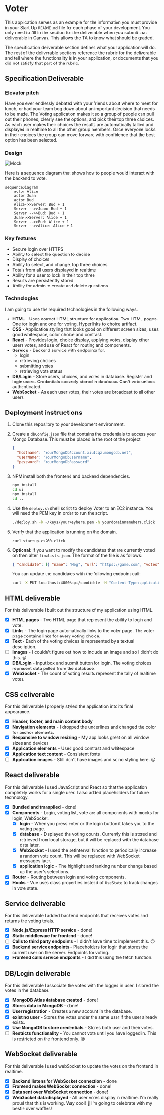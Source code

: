 # Voter

This application serves as an example for the information you must provide in your Start Up `README.md` file for each phase of your development. You only need to fill in the section for the deliverable when you submit that deliverable in Canvas. This allows the TA to know what should be graded.

The specification deliverable section defines what your application will do. The rest of the deliverable sections reference the rubric for the deliverable and tell where the functionality is in your application, or documents that you did not satisfy that part of the rubric.

## Specification Deliverable

### Elevator pitch

Have you ever endlessly debated with your friends about where to meet for lunch, or had your team bog down about an important decision that needs to be made. The Voting application makes it so a group of people can pull out their phones, clearly see the options, and pick their top three choices. As each user makes their choices the results are automatically tallied and displayed in realtime to all the other group members. Once everyone locks in their choices the group can move forward with confidence that the best option has been selected.

### Design

![Mock](voterMockUI.jpg)

Here is a sequence diagram that shows how to people would interact with the backend to vote.

```mermaid
sequenceDiagram
    actor Alice
    actor Juan
    actor Bud
    Alice->>Server: Bud + 1
    Server -->>Juan: Bud + 1
    Server -->>Bud: Bud + 1
    Juan->>Server: Alice + 1
    Server -->>Bud: Alice + 1
    Server -->>Alice: Alice + 1
```

### Key features

- Secure login over HTTPS
- Ability to select the question to decide
- Display of choices
- Ability to select, and change, top three choices
- Totals from all users displayed in realtime
- Ability for a user to lock in their top three
- Results are persistently stored
- Ability for admin to create and delete questions

### Technologies

I am going to use the required technologies in the following ways.

- **HTML** - Uses correct HTML structure for application. Two HTML pages. One for login and one for voting. Hyperlinks to choice artifact.
- **CSS** - Application styling that looks good on different screen sizes, uses good whitespace, color choice and contrast.
- **React** - Provides login, choice display, applying votes, display other users votes, and use of React for routing and components.
- **Service** - Backend service with endpoints for:
  - login
  - retrieving choices
  - submitting votes
  - retrieving vote status
- **DB/Login** - Store users, choices, and votes in database. Register and login users. Credentials securely stored in database. Can't vote unless authenticated.
- **WebSocket** - As each user votes, their votes are broadcast to all other users.

## Deployment instructions

1. Clone this repository to your development environment.
1. Create a `dbConfig.json` file that contains the credentials to access your Mongo Database. This must be placed in the root of the project.

   ```json
   {
     "hostname": "YourMongoDbAccount.xiu1cqz.mongodb.net",
     "userName": "YourMongoDbUsername",
     "password": "YourMongoDbPassword"
   }
   ```

1. NPM install both the frontend and backend dependencies.

   ```sh
   npm install
   cd ui
   npm install
   cd ..
   ```

1. Use the `deploy.sh` shell script to deploy Voter to an EC2 instance. You will need the PEM key in order to run the script.

   ```sh
   ./deploy.sh -k ~/keys/yourkeyhere.pem -h yourdomainnamehere.click
   ```

1. Verify that the application is running on the domain.

   ```sh
   curl startup.cs260.click
   ```

1. **Optional**: If you want to modify the candidates that are currently voted on then alter `finalists.json`. The format of the file is as follows:

   ```json
   { "candidate": [{ "name": "Meg", "url": "https://game.com", "votes": 0, "id": "game" }] }
   ```

   You can update the candidates with the following endpoint call:

   ```sh
   curl -X PUT localhost:4000/api/candidate -H "Content-Type:application/json" --data '@finalists.json'
   ```

## HTML deliverable

For this deliverable I built out the structure of my application using HTML.

- [x] **HTML pages** - Two HTML page that represent the ability to login and vote.
- [x] **Links** - The login page automatically links to the voter page. The voter page contains links for every voting choice.
- [x] **Text** - Each of the voting choices is represented by a textual description.
- [ ] **Images** - I couldn't figure out how to include an image and so I didn't do this. 😔
- [x] **DB/Login** - Input box and submit button for login. The voting choices represent data pulled from the database.
- [x] **WebSocket** - The count of voting results represent the tally of realtime votes.

## CSS deliverable

For this deliverable I properly styled the application into its final appearance.

- [x] **Header, footer, and main content body**
- [x] **Navigation elements** - I dropped the underlines and changed the color for anchor elements.
- [x] **Responsive to window resizing** - My app looks great on all window sizes and devices
- [x] **Application elements** - Used good contrast and whitespace
- [x] **Application text content** - Consistent fonts
- [ ] **Application images** - Still don't have images and so no styling here. 😔

## React deliverable

For this deliverable I used JavaScript and React so that the application completely works for a single user. I also added placeholders for future technology.

- [x] **Bundled and transpiled** - done!
- [x] **Components** - Login, voting list, vote are all components with mocks for login, WebSocket.
  - [x] **login** - When you press enter or the login button it takes you to the voting page.
  - [x] **database** - Displayed the voting counts. Currently this is stored and retrieved from local storage, but it will be replaced with the database data later.
  - [x] **WebSocket** - I used the setInterval function to periodically increase a random vote count. This will be replaced with WebSocket messages later.
  - [x] **application logic** - The highlight and ranking number change based up the user's selections.
- [x] **Router** - Routing between login and voting components.
- [x] **Hooks** - Vue uses class properties instead of `UseState` to track changes in vote state.

## Service deliverable

For this deliverable I added backend endpoints that receives votes and returns the voting totals.

- [x] **Node.js/Express HTTP service** - done!
- [x] **Static middleware for frontend** - done!
- [ ] **Calls to third party endpoints** - I didn't have time to implement this. 😔
- [x] **Backend service endpoints** - Placeholders for login that stores the current user on the server. Endpoints for voting.
- [x] **Frontend calls service endpoints** - I did this using the fetch function.

## DB/Login deliverable

For this deliverable I associate the votes with the logged in user. I stored the votes in the database.

- [x] **MongoDB Atlas database created** - done!
- [x] **Stores data in MongoDB** - done!
- [x] **User registration** - Creates a new account in the database.
- [x] **existing user** - Stores the votes under the same user if the user already exists.
- [x] **Use MongoDB to store credentials** - Stores both user and their votes.
- [ ] **Restricts functionality** - You cannot vote until you have logged in. This is restricted on the frontend only. 😔

## WebSocket deliverable

For this deliverable I used webSocket to update the votes on the frontend in realtime.

- [x] **Backend listens for WebSocket connection** - done!
- [x] **Frontend makes WebSocket connection** - done!
- [x] **Data sent over WebSocket connection** - done!
- [x] **WebSocket data displayed** - All user votes display in realtime. I'm really proud that this is working. Way cool! 🎉 I'm going to celebrate with my bestie over waffles!
